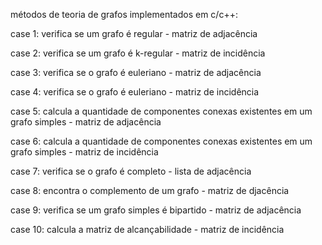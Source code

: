 <p>métodos de teoria de grafos implementados em c/c++:</p>
<p>case 1: verifica se um grafo é regular - matriz de adjacência</p>
<p>case 2: verifica se um grafo é k-regular - matriz de incidência</p>
<p>case 3: verifica se o grafo é euleriano - matriz de adjacência</p>
<p>case 4: verifica se o grafo é euleriano - matriz de incidência</p>
<p>case 5: calcula a quantidade de componentes conexas existentes em um grafo simples - matriz de adjacência</p>
<p>case 6: calcula a quantidade de componentes conexas existentes em um grafo simples - matriz de incidência</p>
<p>case 7: verifica se o grafo é completo - lista de adjacência</p>
<p>case 8: encontra o complemento de um grafo -  matriz de djacência</p>
<p>case 9: verifica se um grafo simples é bipartido - matriz de adjacência</p>
<p>case 10: calcula a matriz de alcançabilidade - matriz de incidência</p>
